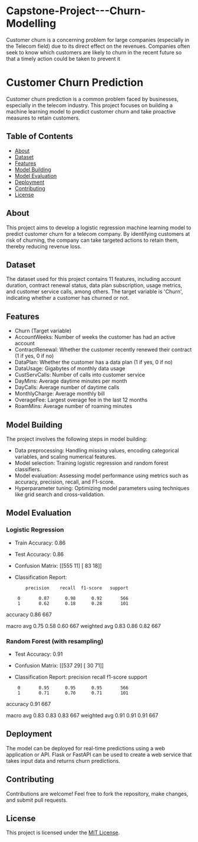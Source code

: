 # Capstone-Project---Churn-Modelling
Customer churn is a concerning problem for large companies (especially in the Telecom field) due to its direct effect on the revenues. Companies often seek to know which customers are likely to churn in the recent future so that a timely action could be taken to prevent it
# Customer Churn Prediction

Customer churn prediction is a common problem faced by businesses, especially in the telecom industry. This project focuses on building a machine learning model to predict customer churn and take proactive measures to retain customers.

## Table of Contents
- [About](#about)
- [Dataset](#dataset)
- [Features](#features)
- [Model Building](#model-building)
- [Model Evaluation](#model-evaluation)
- [Deployment](#deployment)
- [Contributing](#contributing)
- [License](#license)

## About

This project aims to develop a logistic regression machine learning model to predict customer churn for a telecom company. By identifying customers at risk of churning, the company can take targeted actions to retain them, thereby reducing revenue loss.

## Dataset

The dataset used for this project contains 11 features, including account duration, contract renewal status, data plan subscription, usage metrics, and customer service calls, among others. The target variable is 'Churn', indicating whether a customer has churned or not.

## Features

- Churn (Target variable)
- AccountWeeks: Number of weeks the customer has had an active account
- ContractRenewal: Whether the customer recently renewed their contract (1 if yes, 0 if no)
- DataPlan: Whether the customer has a data plan (1 if yes, 0 if no)
- DataUsage: Gigabytes of monthly data usage
- CustServCalls: Number of calls into customer service
- DayMins: Average daytime minutes per month
- DayCalls: Average number of daytime calls
- MonthlyCharge: Average monthly bill
- OverageFee: Largest overage fee in the last 12 months
- RoamMins: Average number of roaming minutes

## Model Building

The project involves the following steps in model building:
- Data preprocessing: Handling missing values, encoding categorical variables, and scaling numerical features.
- Model selection: Training logistic regression and random forest classifiers.
- Model evaluation: Assessing model performance using metrics such as accuracy, precision, recall, and F1-score.
- Hyperparameter tuning: Optimizing model parameters using techniques like grid search and cross-validation.

## Model Evaluation

### Logistic Regression
- Train Accuracy: 0.86
- Test Accuracy: 0.86
- Confusion Matrix:
  [[555  11]
   [ 83  18]]
- Classification Report:

          precision    recall  f1-score   support

       0       0.87      0.98      0.92       566
       1       0.62      0.18      0.28       101

accuracy                           0.86       667

macro avg 0.75 0.58 0.60 667
weighted avg 0.83 0.86 0.82 667


### Random Forest (with resampling)
- Test Accuracy: 0.91
- Confusion Matrix:
[[537  29]
 [ 30  71]]
- Classification Report:
          precision    recall  f1-score   support

       0       0.95      0.95      0.95       566
       1       0.71      0.70      0.71       101

accuracy                           0.91       667

macro avg 0.83 0.83 0.83 667
weighted avg 0.91 0.91 0.91 667


## Deployment

The model can be deployed for real-time predictions using a web application or API. Flask or FastAPI can be used to create a web service that takes input data and returns churn predictions.

## Contributing

Contributions are welcome! Feel free to fork the repository, make changes, and submit pull requests.

## License

This project is licensed under the [MIT License](LICENSE).
